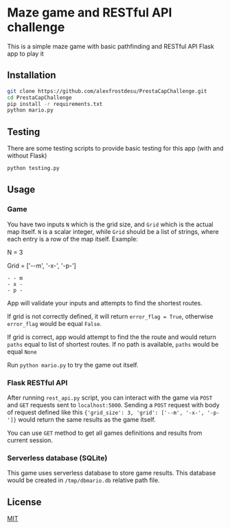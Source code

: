 # Maze game and RESTful API challenge

This is a simple maze game with basic pathfinding and RESTful API Flask app to play it

## Installation

```bash
git clone https://github.com/alexfrostdesu/PrestaCapChallenge.git
cd PrestaCapChallenge
pip install -r requirements.txt
python mario.py
```

## Testing

There are some testing scripts to provide basic testing for this app (with and without Flask)

```bash
python testing.py
```

## Usage
### Game
You have two inputs `N` which is the grid size, and `Grid` which is the actual map itself.
`N` is a scalar integer, while `Grid` should be a list of strings, where each entry is a row of the map itself.
Example:

N = 3

Grid = ['--m', '-x-', '-p-']
```
- - m
- x - 
- p -
```

App will validate your inputs and attempts to find the shortest routes.

If grid is not correctly defined, it will return `error_flag = True`, otherwise `error_flag` would be equal `False`.

If grid is correct, app would attempt to find the the route and would return `paths` equal to list of shortest routes. 
If no path is available, `paths` would be equal `None`

Run `python mario.py` to try the game out itself.

### Flask RESTful API

After running `rest_api.py` script, you can interact with the game via `POST` and `GET` requests sent to `localhost:5000`.
Sending a `POST` request with body of request defined like this `{'grid_size': 3, 'grid': ['--m', '-x-', '-p-']}` 
would return the same results as the game itself.

You can use `GET` method to get all games definitions and results from current session.

### Serverless database (SQLite)

This game uses serverless database to store game results. This database would be created in `/tmp/dbmario.db` relative path file.

## License
[MIT](https://opensource.org/licenses/MIT)